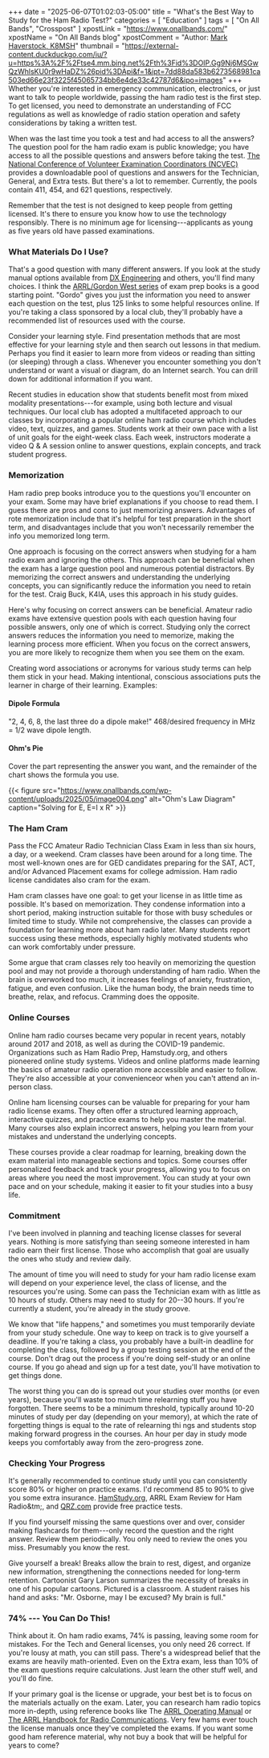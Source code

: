 +++
date = "2025-06-07T01:02:03-05:00"
title = "What's the Best Way to Study for the Ham Radio Test?"
categories = [ "Education" ]
tags = [ "On All Bands", "Crosspost" ]
xpostLink = "https://www.onallbands.com/"
xpostName = "On All Bands blog"
xpostComment = "Author: [Mark Haverstock, K8MSH](https://www.onallbands.com/author/mark-haverstock/)"
thumbnail = "https://external-content.duckduckgo.com/iu/?u=https%3A%2F%2Ftse4.mm.bing.net%2Fth%3Fid%3DOIP.Gg9Nj6MSGwQzWhlsKU0r9wHaDZ%26pid%3DApi&f=1&ipt=7dd88da583b6273568981ca503ed66e23f3225f45065734bb6e4de33c42787d6&ipo=images"
+++
Whether you're interested in emergency communication, electronics, or
just want to talk to people worldwide, passing the ham radio test is the
first step. To get licensed, you need to demonstrate an understanding
of FCC regulations as well as knowledge of radio station operation and
safety considerations by taking a written test.
<!--more-->

When was the last time you took a test and had access to all the
answers? The question pool for the ham radio exam is public knowledge;
you have access to all the possible questions and answers before taking
the test. [The National Conference of Volunteer Examination Coordinators
\(NCVEC\)][ncvec] provides a downloadable pool of questions and answers for the
Technician, General, and Extra tests. But there's a lot to remember.
Currently, the pools contain 411, 454, and 621 questions, respectively.

[ncvec]: https://www.onallbands.com/imagine-yourself-as-an-amateur-radio-volunteer-examiner/

Remember that the test is not designed to keep people from getting
licensed. It's there to ensure you know how to use the technology
responsibly. There is no minimum age for licensing---applicants as young
as five years old have passed examinations.

### What Materials Do I Use?

That's a good question with many different answers. If you look at the
study manual options available from [DX Engineering][dxe] and others, you'll
find many choices. I think the [ARRL/Gordon West series][gordo] of exam prep
books is a good starting point. "Gordo" gives you just the information
you need to answer each question on the test, plus 125 links to some
helpful resources online. If you're taking a class sponsored by a local
club, they'll probably have a recommended list of resources used with
the course.

[dxe]: https://www.dxengineering.com/search/part-type/educational-and-study-materials
[gordo]: https://www.onallbands.com/thinking-about-pursuing-your-amateur-extra-license-get-the-latest-study-guide-today/

Consider your learning style. Find presentation methods that are most
effective for your learning style and then search out lessons in that
medium. Perhaps you find it easier to learn more from videos or reading
than sitting (or sleeping) through a class. Whenever you encounter
something you don't understand or want a visual or diagram, do an
Internet search. You can drill down for additional information if you
want.

Recent studies in education show that students benefit most from mixed
modality presentations---for example, using both lecture and visual
techniques. Our local club has adopted a multifaceted approach to
our classes by incorporating a popular online ham radio course which
includes video, text, quizzes, and games. Students work at their own
pace with a list of unit goals for the eight-week class. Each week,
instructors moderate a video Q & A session online to answer questions,
explain concepts, and track student progress.

### Memorization

Ham radio prep books introduce you to the questions you'll encounter
on your exam. Some may have brief explanations if you choose to read
them. I guess there are pros and cons to just memorizing answers.
Advantages of rote memorization include that it's helpful for test
preparation in the short term, and disadvantages include that you
won't necessarily remember the info you memorized long term.

One approach is focusing on the correct answers when studying for a ham
radio exam and ignoring the others. This approach can be beneficial when
the exam has a large question pool and numerous potential distractors.
By memorizing the correct answers and understanding the underlying
concepts, you can significantly reduce the information you need to
retain for the test. Craig Buck, K4IA, uses this approach in his study
guides.

Here's why focusing on correct answers can be beneficial. Amateur
radio exams have extensive question pools with each question having
four possible answers, only one of which is correct. Studying only the
correct answers reduces the information you need to memorize, making the
learning process more efficient. When you focus on the correct answers,
you are more likely to recognize them when you see them on the exam.

Creating word associations or acronyms for various study terms can help
them stick in your head. Making intentional, conscious associations puts
the learner in charge of their learning. Examples:

#### Dipole Formula

"2, 4, 6, 8, the last three do a dipole make!" 468/desired frequency in
MHz = 1/2 wave dipole length.

#### Ohm's Pie

Cover the part representing the answer you want, and the remainder of
the chart shows the formula you use.

{{< figure src="https://www.onallbands.com/wp-content/uploads/2025/05/image004.png" alt="Ohm's Law Diagram" caption="Solving for E, E=I x R" >}}

### The Ham Cram

Pass the FCC Amateur Radio Technician Class Exam in less than six hours,
a day, or a weekend. Cram classes have been around for a long time. The
most well-known ones are for GED candidates preparing for the SAT, ACT,
and/or Advanced Placement exams for college admission. Ham radio license
candidates also cram for the exam.

Ham cram classes have one goal: to get your license in as little time
as possible. It's based on memorization. They condense information
into a short period, making instruction suitable for those with busy
schedules or limited time to study. While not comprehensive, the classes
can provide a foundation for learning more about ham radio later. Many
students report success using these methods, especially highly motivated
students who can work comfortably under pressure.

Some argue that cram classes rely too heavily on memorizing the question
pool and may not provide a thorough understanding of ham radio. When
the brain is overworked too much, it increases feelings of anxiety,
frustration, fatigue, and even confusion. Like the human body, the brain
needs time to breathe, relax, and refocus. Cramming does the opposite.

### Online Courses

Online ham radio courses became very popular in recent years, notably
around 2017 and 2018, as well as during the COVID-19 pandemic.
Organizations such as Ham Radio Prep, Hamstudy.org, and others pioneered
online study systems. Videos and online platforms made learning the
basics of amateur radio operation more accessible and easier to follow.
They're also accessible at your convenienceor when you can't
attend an in-person class.

Online ham licensing courses can be valuable for preparing for your ham
radio license exams. They often offer a structured learning approach,
interactive quizzes, and practice exams to help you master the material.
Many courses also explain incorrect answers, helping you learn from your
mistakes and understand the underlying concepts.

These courses provide a clear roadmap for learning, breaking down the
exam material into manageable sections and topics. Some courses offer
personalized feedback and track your progress, allowing you to focus on
areas where you need the most improvement. You can study at your own
pace and on your schedule, making it easier to fit your studies into a
busy life.

### Commitment

I've been involved in planning and teaching license classes for
several years. Nothing is more satisfying than seeing someone interested
in ham radio earn their first license. Those who accomplish that goal
are usually the ones who study and review daily.

The amount of time you will need to study for your ham radio license
exam will depend on your experience level, the class of license, and
the resources you're using. Some can pass the Technician exam with as
little as 10 hours of study. Others may need to study for 20--30 hours.
If you're currently a student, you're already in the study groove.

We know that "life happens," and sometimes you must temporarily
deviate from your study schedule. One way to keep on track is to give
yourself a deadline. If you're taking a class, you probably have a
built-in deadline for completing the class, followed by a group testing
session at the end of the course. Don't drag out the process if
you're doing self-study or an online course. If you go ahead and sign
up for a test date, you'll have motivation to get things done.

The worst thing you can do is spread out your studies over months (or
even years), because you'll waste too much time relearning stuff you
have forgotten. There seems to be a minimum threshold, typically around
10-20 minutes of study per day (depending on your memory), at which the
rate of forgetting things is equal to the rate of relearning thi ngs and
students stop making forward progress in the courses. An hour per day in
study mode keeps you comfortably away from the zero-progress zone.

### Checking Your Progress

It's generally recommended to continue study until you can
consistently score 80% or higher on practice exams. I'd recommend 85
to 90% to give you some extra insurance. [HamStudy.org], ARRL Exam Review
for Ham Radio&tm;, and [QRZ.com] provide free practice tests.

[HamStudy.org]: https://hamstudy.org/
[QRZ.com]: https://www.qrz.com/

If you find yourself missing the same questions over and over, consider
making flashcards for them---only record the question and the right
answer. Review them periodically. You only need to review the ones you
miss. Presumably you know the rest.

Give yourself a break! Breaks allow the brain to rest, digest, and
organize new information, strengthening the connections needed for
long-term retention. Cartoonist Gary Larson summarizes the necessity
of breaks in one of his popular cartoons. Pictured is a classroom. A
student raises his hand and asks: "Mr. Osborne, may I be excused? My
brain is full."

### 74% --- You Can Do This!

Think about it. On ham radio exams, 74% is passing, leaving some room
for mistakes. For the Tech and General licenses, you only need 26
correct. If you're lousy at math, you can still pass. There's a
widespread belief that the exams are heavily math-oriented. Even on the
Extra exam, less than 10% of the exam questions require calculations.
Just learn the other stuff well, and you'll do fine.

If your primary goal is the license or upgrade, your best bet is
to focus on the materials actually on the exam. Later, you can
research ham radio topics more in-depth, using reference books like
The [ARRL Operating Manual][manual] or [The ARRL Handbook for Radio
Communications][handbook]. Very few hams ever touch the license manuals
once they've completed the exams. If you want some good ham reference
material, why not buy a book that will be helpful for years to come?

[manual]: https://www.dxengineering.com/parts/arr-1205
[handbook]: https://www.dxengineering.com/parts/arr-2011
